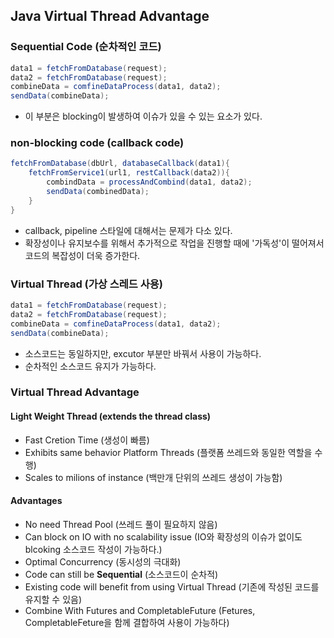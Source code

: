 ## Java Virtual Thread Advantage
### Sequential Code (순차적인 코드)
```java
data1 = fetchFromDatabase(request);
data2 = fetchFromDatabase(request);
combineData = comfineDataProcess(data1, data2);
sendData(combineData);
```
- 이 부분은 blocking이 발생하여 이슈가 있을 수 있는 요소가 있다.

### non-blocking code (callback code)
```java
fetchFromDatabase(dbUrl, databaseCallback(data1){
    fetchFromService1(url1, restCallback(data2)){
        combindData = processAndCombind(data1, data2);
        sendData(combinedData);
    }
}
```
- callback, pipeline 스타일에 대해서는 문제가 다소 있다.
- 확장성이나 유지보수를 위해서 추가적으로 작업을 진행할 때에 '가독성'이 떨어져서 코드의 복잡성이 더욱 증가한다.

### Virtual Thread (가상 스레드 사용)
```java
data1 = fetchFromDatabase(request);
data2 = fetchFromDatabase(request);
combineData = comfineDataProcess(data1, data2);
sendData(combineData);
```
- 소스코드는 동일하지만, excutor 부분만 바꿔서 사용이 가능하다.
- 순차적인 소스코드 유지가 가능하다.

### Virtual Thread Advantage
#### Light Weight Thread (extends the thread class)
- Fast Cretion Time (생성이 빠름)
- Exhibits same behavior Platform Threads (플랫폼 쓰레드와 동일한 역할을 수행)
- Scales to milions of instance (백만개 단위의 쓰레드 생성이 가능함)

#### Advantages
- No need Thread Pool (쓰레드 풀이 필요하지 않음)
- Can block on IO with no scalability issue (IO와 확장성의 이슈가 없이도 blcoking 소스코드 작성이 가능하다.)
- Optimal Concurrency (동시성의 극대화)
- Code can still be __Sequential__ (소스코드이 순차적)
- Existing code will benefit from using Virtual Thread (기존에 작성된 코드를 유지할 수 있음)
- Combine With Futures and CompletableFuture (Fetures, CompletableFeture을 함께 결합하여 사용이 가능하다)


